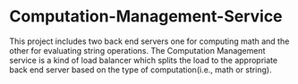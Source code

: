 # Computation-Management-Service
This project includes two back end servers one for computing math and the other for evaluating string operations. The Computation Management service is a kind of load balancer which splits the load to the appropriate back end server based on the type of computation(i.e., math or string).
